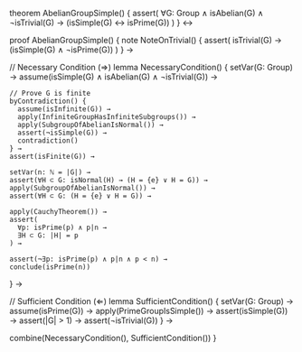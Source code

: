 theorem AbelianGroupSimple() {
  assert(
    ∀G: Group ∧ isAbelian(G) ∧ ¬isTrivial(G) →
    (isSimple(G) ↔ isPrime(G))
  )
} ↔

proof AbelianGroupSimple() {
  note NoteOnTrivial() {
    assert(
      isTrivial(G) → (isSimple(G) ∧ ¬isPrime(G))
    )
  } →

  // Necessary Condition (⇒)
  lemma NecessaryCondition() {
    setVar(G: Group) →
    assume(isSimple(G) ∧ isAbelian(G) ∧ ¬isTrivial(G)) →
    
    // Prove G is finite
    byContradiction() {
      assume(isInfinite(G)) →
      apply(InfiniteGroupHasInfiniteSubgroups()) →
      apply(SubgroupOfAbelianIsNormal()) →
      assert(¬isSimple(G)) →
      contradiction()
    } →
    assert(isFinite(G)) →
    
    setVar(n: ℕ = |G|) →
    assert(∀H ⊂ G: isNormal(H) → (H = {e} ∨ H = G)) →
    apply(SubgroupOfAbelianIsNormal()) →
    assert(∀H ⊂ G: (H = {e} ∨ H = G)) →
    
    apply(CauchyTheorem()) →
    assert(
      ∀p: isPrime(p) ∧ p|n → 
      ∃H ⊂ G: |H| = p
    ) →
    
    assert(¬∃p: isPrime(p) ∧ p|n ∧ p < n) →
    conclude(isPrime(n))
  } →

  // Sufficient Condition (⇐)
  lemma SufficientCondition() {
    setVar(G: Group) →
    assume(isPrime(G)) →
    apply(PrimeGroupIsSimple()) →
    assert(isSimple(G)) →
    assert(|G| > 1) →
    assert(¬isTrivial(G))
  } →

  combine(NecessaryCondition(), SufficientCondition())
}